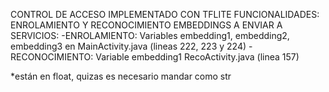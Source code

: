 CONTROL DE ACCESO IMPLEMENTADO CON TFLITE
FUNCIONALIDADES: ENROLAMIENTO Y RECONOCIMIENTO
EMBEDDINGS A ENVIAR A SERVICIOS: 
-ENROLAMIENTO: Variables embedding1, embedding2, embedding3 en MainActivity.java (lineas 222, 223 y 224)
-RECONOCIMIENTO: Variable embedding1 RecoActivity.java (linea 157)

*están en float, quizas es necesario mandar como str
